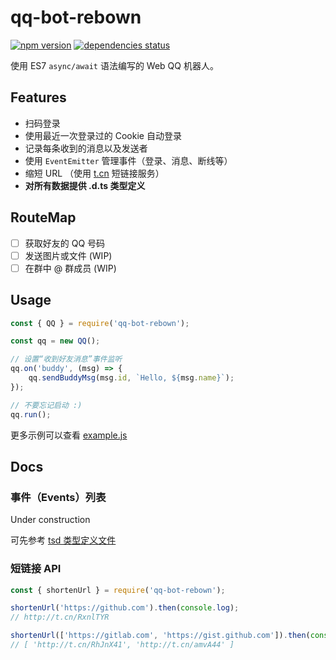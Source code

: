 # qq-bot-rebown

[![npm version](https://img.shields.io/npm/v/qq-bot-rebown.svg)](https://badge.fury.io/js/qq-bot-rebown)
[![dependencies status](https://david-dm.org/rocket1184/qq-bot-rebown/status.svg)](https://david-dm.org/rocket1184/qq-bot-rebown)

使用  ES7 `async/await` 语法编写的 Web QQ 机器人。

## Features

- 扫码登录
- 使用最近一次登录过的 Cookie 自动登录
- 记录每条收到的消息以及发送者
- 使用 `EventEmitter` 管理事件（登录、消息、断线等）
- 缩短 URL （使用 [t.cn](http://open.weibo.com/wiki/2/short_url/shorten) 短链接服务）
- **对所有数据提供 .d.ts 类型定义**

## RouteMap

- [ ] 获取好友的 QQ 号码
- [ ] 发送图片或文件 (WIP)
- [ ] 在群中 @ 群成员 (WIP)

## Usage

```js
const { QQ } = require('qq-bot-rebown');

const qq = new QQ();

// 设置“收到好友消息”事件监听
qq.on('buddy', (msg) => {
    qq.sendBuddyMsg(msg.id, `Hello, ${msg.name}`);
});

// 不要忘记启动 :)
qq.run();
```

更多示例可以查看 [example.js](./example.js)

## Docs

### 事件（Events）列表

Under construction

可先参考 [tsd 类型定义文件](./index.d.ts)

### 短链接 API

```js
const { shortenUrl } = require('qq-bot-rebown');

shortenUrl('https://github.com').then(console.log);
// http://t.cn/RxnlTYR

shortenUrl(['https://gitlab.com', 'https://gist.github.com']).then(console.log);
// [ 'http://t.cn/RhJnX41', 'http://t.cn/amvA44' ]
```
